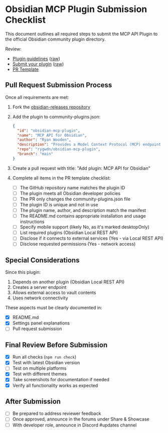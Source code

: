 # Obsidian MCP Plugin Submission Checklist

This document outlines all required steps to submit the MCP API Plugin to the official Obsidian
community plugin directory.

Review:

- [Plugin guidelines](https://docs.obsidian.md/Plugins/Releasing/Plugin+guidelines) ([raw](https://raw.githubusercontent.com/obsidianmd/obsidian-developer-docs/a2bac2adce51d9aa056dbe8eac161bdb5a29cefb/en/Plugins/Releasing/Plugin%20guidelines.md))
- [Submit your plugin](https://docs.obsidian.md/Plugins/Releasing/Submit+your+plugin) ([raw](https://raw.githubusercontent.com/obsidianmd/obsidian-developer-docs/a2bac2adce51d9aa056dbe8eac161bdb5a29cefb/en/Plugins/Releasing/Submit%20your%20plugin.md))
- [PR Template](https://github.com/obsidianmd/obsidian-releases/blob/master/.github/PULL_REQUEST_TEMPLATE/plugin.md)

## Pull Request Submission Process

Once all requirements are met:

1. Fork the [obsidian-releases repository](https://github.com/obsidianmd/obsidian-releases)
2. Add the plugin to community-plugins.json:

   ```json
   {
     "id": "obsidian-mcp-plugin",
     "name": "MCP API for Obsidian",
     "author": "Ryan Wooden",
     "description": "Provides a Model Context Protocol (MCP) endpoint via Obsidian Local REST API",
     "repo": "rygwdn/obsidian-mcp-plugin",
     "branch": "main"
   }
   ```

3. Create a pull request with title: "Add plugin: MCP API for Obsidian"
4. Complete all items in the PR template checklist:
   - [ ] The GitHub repository name matches the plugin ID
   - [ ] The plugin meets all Obsidian developer policies
   - [ ] The PR only changes the community-plugins.json file
   - [ ] The plugin ID is unique and not in use
   - [ ] The plugin name, author, and description match the manifest
   - [ ] The README.md contains appropriate installation and usage instructions
   - [ ] Specify mobile support (likely No, as it's marked desktopOnly)
   - [ ] List required plugins (Obsidian Local REST API)
   - [ ] Disclose if it connects to external services (Yes - via Local REST API)
   - [ ] Disclose requested permissions (Yes - network access)

## Special Considerations

Since this plugin:

1. Depends on another plugin (Obsidian Local REST API)
2. Creates a server endpoint
3. Allows external access to vault contents
4. Uses network connectivity

These aspects must be clearly documented in:

- [x] README.md
- [x] Settings panel explanations
- [ ] Pull request submission

## Final Review Before Submission

- [x] Run all checks (`npm run check`)
- [x] Test with latest Obsidian version
- [ ] Test on multiple platforms
- [x] Test with different themes
- [x] Take screenshots for documentation if needed
- [x] Verify all functionality works as expected

## After Submission

- [ ] Be prepared to address reviewer feedback
- [ ] Once approved, announce in the forums under Share & Showcase
- [ ] With developer role, announce in Discord #updates channel
